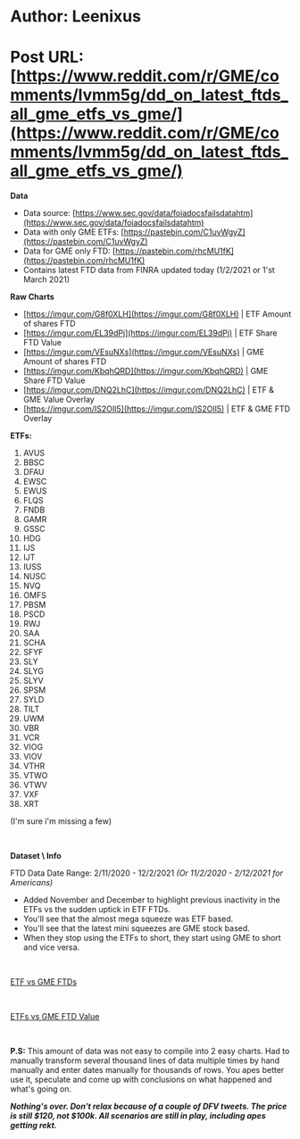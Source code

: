 # Author: Leenixus
# Post URL: [https://www.reddit.com/r/GME/comments/lvmm5g/dd_on_latest_ftds_all_gme_etfs_vs_gme/](https://www.reddit.com/r/GME/comments/lvmm5g/dd_on_latest_ftds_all_gme_etfs_vs_gme/)


**Data**

* Data source: [https://www.sec.gov/data/foiadocsfailsdatahtm](https://www.sec.gov/data/foiadocsfailsdatahtm)
* Data with only GME ETFs: [https://pastebin.com/C1uvWgyZ](https://pastebin.com/C1uvWgyZ)
* Data for GME only FTD: [https://pastebin.com/rhcMU1fK](https://pastebin.com/rhcMU1fK)
* Contains latest FTD data from FINRA updated today (1/2/2021 or 1'st March 2021)

**Raw Charts**

* [https://imgur.com/G8f0XLH](https://imgur.com/G8f0XLH) | ETF Amount of shares FTD
* [https://imgur.com/EL39dPj](https://imgur.com/EL39dPj) | ETF Share FTD Value
* [https://imgur.com/VEsuNXs](https://imgur.com/VEsuNXs) | GME Amount of shares FTD
* [https://imgur.com/KbqhQRD](https://imgur.com/KbqhQRD) | GME Share FTD Value
* [https://imgur.com/DNQ2LhC](https://imgur.com/DNQ2LhC) | ETF & GME Value Overlay
* [https://imgur.com/IS2OIl5](https://imgur.com/IS2OIl5) | ETF & GME FTD Overlay

**ETFs:**

1. AVUS
2. BBSC
3. DFAU
4. EWSC
5. EWUS
6. FLQS
7. FNDB
8. GAMR
9. GSSC
10. HDG
11. IJS
12. IJT
13. IUSS
14. NUSC
15. NVQ
16. OMFS
17. PBSM
18. PSCD
19. RWJ
20. SAA
21. SCHA
22. SFYF
23. SLY
24. SLYG
25. SLYV
26. SPSM
27. SYLD
28. TILT
29. UWM
30. VBR
31. VCR
32. VIOG
33. VIOV
34. VTHR
35. VTWO
36. VTWV
37. VXF
38. XRT

(I'm sure i'm missing a few)

&#x200B;

**Dataset \\ Info**

FTD Data Date Range:  2/11/2020 - 12/2/2021 *(Or 11/2/2020 - 2/12/2021 for Americans)*

* Added November and December to highlight previous inactivity in the ETFs vs the sudden uptick in ETF  FTDs.
* You'll see that the almost mega squeeze was ETF based.
* You'll see that the latest mini squeezes are GME stock based.
* When they stop using the ETFs to short, they start using GME to short and vice versa.

&#x200B;

[ETF vs GME FTDs](https://preview.redd.it/leds1dhzrhk61.png?width=2937&format=png&auto=webp&s=2a555edf2819e7243a97abc17cbc0194a8963f10)

&#x200B;

[ETFs vs GME FTD Value](https://preview.redd.it/e2i0jv71shk61.png?width=2492&format=png&auto=webp&s=953d707e2ef06fb63031a5831fa143e0c0bb87a8)

&#x200B;

**P.S:** This amount of data was not easy to compile into 2 easy charts. Had to manually transform several thousand lines of data multiple times by hand manually and enter dates manually for thousands of rows. You apes better use it, speculate and come up with conclusions on what happened and what's going on.

***Nothing's over. Don't relax because of a couple of DFV tweets. The price is still $120, not $100k. All scenarios are still in play, including apes getting rekt.***